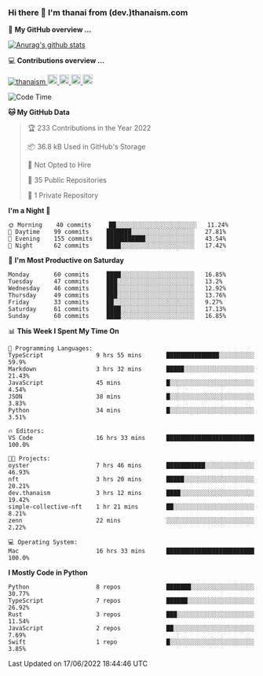 ### Hi there 👋 I'm thanai from (dev.)thanaism.com

<!-- バッジ関連 -->
<!--
メイン：https://shields.io/category/social
GitHub view：https://github.com/antonkomarev/github-profile-views-counter
Qiita contributions：https://qiita.com/mikkame/items/f2c60d9caf8a8e38ec50
 -->

🍎 **My GitHub overview ...**

<!-- GitHubトロフィー -->
<!--
https://github.com/ryo-ma/github-profile-trophy
 -->

<!-- [![trophy](https://github-profile-trophy.vercel.app/?username=thanaism)](https://github.com/thanaism/thanaism) -->

<!-- GitHubステータス -->
<!--
https://github.com/anuraghazra/github-readme-stats
 -->

[![Anurag's github stats](https://github-readme-stats.vercel.app/api?username=thanaism&count_private=true&show_icons=true)](https://github.com/thanaism/thanaism)

<!-- [![ReadMe Card](https://github-readme-stats.vercel.app/api/pin/?username=thanaism&repo=thanaism)](https://github.com/thanaism/thanaism) -->

<!-- Skill icons -->
<!--
https://rahuldkjain.github.io/gh-profile-readme-generator/
 -->

💻 **Contributions overview ...**

<p align="left">

  <a href="https://github.com/thanaism/thanaism/">
    <img src="https://komarev.com/ghpvc/?username=thanaism" alt="thanaism" />
  </a>
  <a href="http://twitter.com/okinawa__noodle">
    <img height="20" src="https://img.shields.io/twitter/follow/okinawa__noodle?label=Twitter&logo=twitter&style=flat" />
  </a>
  <a href="https://github.com/thanaism">
    <img height="20" src="https://img.shields.io/github/followers/thanaism?label=follow&logo=github&style=flat" />
  </a>
  <!-- <a href="https://www.reddit.com/user/thanaism">
    <img height="20" src="https://img.shields.io/reddit/user-karma/combined/thanaism?label=Reddit&logo=reddit&style=flat" />
  </a>
  <a href="https://stackoverflow.com/users/5720201/thanaism">
    <img height="20" src="https://img.shields.io/stackexchange/stackoverflow/r/5720201?label=StackOverflow&logo=stack-overflow&style=flat" /> -->
  </a>
  <a href="http://qiita.com/thanai">
    <img height="20" src="https://qiita-badge.apiapi.app/s/thanai/posts.svg" />
  </a>
  <//qiita.com/thanai">
    <img height="20" src="https://qiita-badge.apiapi.app/s/thanai/contributions.svg" />
  </a>
</p>

<!--START_SECTION:waka-->
![Code Time](http://img.shields.io/badge/Code%20Time-0%20secs-blue)

**🐱 My GitHub Data** 

> 🏆 233 Contributions in the Year 2022
 > 
> 📦 36.8 kB Used in GitHub's Storage 
 > 
> 🚫 Not Opted to Hire
 > 
> 📜 35 Public Repositories 
 > 
> 🔑 1 Private Repository 
 > 
**I'm a Night 🦉** 

```text
🌞 Morning    40 commits     ██░░░░░░░░░░░░░░░░░░░░░░░   11.24% 
🌆 Daytime    99 commits     ███████░░░░░░░░░░░░░░░░░░   27.81% 
🌃 Evening    155 commits    ███████████░░░░░░░░░░░░░░   43.54% 
🌙 Night      62 commits     ████░░░░░░░░░░░░░░░░░░░░░   17.42%

```
📅 **I'm Most Productive on Saturday** 

```text
Monday       60 commits     ████░░░░░░░░░░░░░░░░░░░░░   16.85% 
Tuesday      47 commits     ███░░░░░░░░░░░░░░░░░░░░░░   13.2% 
Wednesday    46 commits     ███░░░░░░░░░░░░░░░░░░░░░░   12.92% 
Thursday     49 commits     ███░░░░░░░░░░░░░░░░░░░░░░   13.76% 
Friday       33 commits     ██░░░░░░░░░░░░░░░░░░░░░░░   9.27% 
Saturday     61 commits     ████░░░░░░░░░░░░░░░░░░░░░   17.13% 
Sunday       60 commits     ████░░░░░░░░░░░░░░░░░░░░░   16.85%

```


📊 **This Week I Spent My Time On** 

```text
💬 Programming Languages: 
TypeScript               9 hrs 55 mins       ███████████████░░░░░░░░░░   59.9% 
Markdown                 3 hrs 32 mins       █████░░░░░░░░░░░░░░░░░░░░   21.43% 
JavaScript               45 mins             █░░░░░░░░░░░░░░░░░░░░░░░░   4.54% 
JSON                     38 mins             █░░░░░░░░░░░░░░░░░░░░░░░░   3.83% 
Python                   34 mins             █░░░░░░░░░░░░░░░░░░░░░░░░   3.51%

🔥 Editors: 
VS Code                  16 hrs 33 mins      █████████████████████████   100.0%

🐱‍💻 Projects: 
oyster                   7 hrs 46 mins       ███████████░░░░░░░░░░░░░░   46.93% 
nft                      3 hrs 20 mins       █████░░░░░░░░░░░░░░░░░░░░   20.21% 
dev.thanaism             3 hrs 12 mins       ████░░░░░░░░░░░░░░░░░░░░░   19.42% 
simple-collective-nft    1 hr 21 mins        ██░░░░░░░░░░░░░░░░░░░░░░░   8.21% 
zenn                     22 mins             ░░░░░░░░░░░░░░░░░░░░░░░░░   2.22%

💻 Operating System: 
Mac                      16 hrs 33 mins      █████████████████████████   100.0%

```

**I Mostly Code in Python** 

```text
Python                   8 repos             ███████░░░░░░░░░░░░░░░░░░   30.77% 
TypeScript               7 repos             ██████░░░░░░░░░░░░░░░░░░░   26.92% 
Rust                     3 repos             ███░░░░░░░░░░░░░░░░░░░░░░   11.54% 
JavaScript               2 repos             ██░░░░░░░░░░░░░░░░░░░░░░░   7.69% 
Swift                    1 repo              █░░░░░░░░░░░░░░░░░░░░░░░░   3.85%

```



 Last Updated on 17/06/2022 18:44:46 UTC
<!--END_SECTION:waka-->
